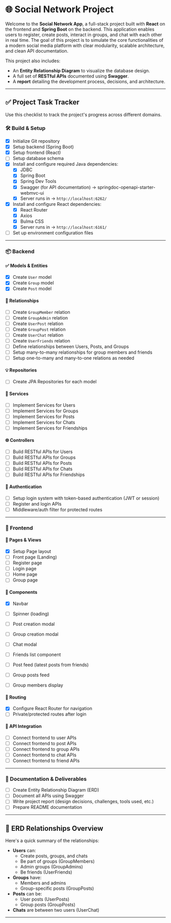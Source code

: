 # 🌐 Social Network Project

Welcome to the **Social Network App**, a full-stack project built with **React** on the frontend and **Spring Boot** on the backend. This application enables users to register, create posts, interact in groups, and chat with each other in real time. The goal of this project is to simulate the core functionalities of a modern social media platform with clear modularity, scalable architecture, and clean API documentation.

This project also includes:
- An **Entity Relationship Diagram** to visualize the database design.
- A full set of **RESTful APIs** documented using **Swagger**.
- A **report** detailing the development process, decisions, and architecture.

---

## ✅ Project Task Tracker

Use this checklist to track the project's progress across different domains.

### 🛠️ Build & Setup

- [X] Initialize Git repository
- [X] Setup backend (Spring Boot)
- [X] Setup frontend (React)
- [ ] Setup database schema
- [X] Install and configure required Java dependencies:
  - [X] JDBC
  - [X] Spring Boot
  - [X] Spring Dev Tools
  - [X] Swagger (for API documentation) -> springdoc-openapi-starter-webmvc-ui
  - [X] Server runs in -> ```http://localhost:6262/```
- [X] Install and configure React dependencies:
  - [X] React Router
  - [X] Axios
  - [X] Bulma CSS
  - [X] Server runs in -> ```http://localhost:6161/```
- [ ] Set up environment configuration files

---

### 📦 Backend

#### ✅ Models & Entities
- [X] Create `User` model
- [X] Create `Group` model
- [X] Create `Post` model

#### 🔗 Relationships
- [ ] Create `GroupMember` relation
- [ ] Create `GroupAdmin` relation
- [ ] Create `UserPost` relation
- [ ] Create `GroupPost` relation
- [ ] Create `UserChat` relation
- [ ] Create `UserFriends` relation
- [ ] Define relationships between Users, Posts, and Groups
- [ ] Setup many-to-many relationships for group members and friends
- [ ] Setup one-to-many and many-to-one relations as needed

#### 💡 Repositories
- [ ] Create JPA Repositories for each model

#### 🔧 Services
- [ ] Implement Services for Users
- [ ] Implement Services for Groups
- [ ] Implement Services for Posts
- [ ] Implement Services for Chats
- [ ] Implement Services for Friendships

#### 🌐 Controllers
- [ ] Build RESTful APIs for Users
- [ ] Build RESTful APIs for Groups
- [ ] Build RESTful APIs for Posts
- [ ] Build RESTful APIs for Chats
- [ ] Build RESTful APIs for Friendships

#### 🔐 Authentication
- [ ] Setup login system with token-based authentication (JWT or session)
- [ ] Register and login APIs
- [ ] Middleware/auth filter for protected routes

---

### 🎨 Frontend

#### 📄 Pages & Views
- [X] Setup Page layout
- [ ] Front page (Landing)
- [ ] Register page
- [ ] Login page
- [ ] Home page
- [ ] Group page

#### 🔁 Components
- [x] Navbar
- [ ] Spinner (loading)
- [ ] Post creation modal
- [ ] Group creation modal
- [ ] Chat modal
- [ ] Friends list component
- [ ] Post feed (latest posts from friends)
- [ ] Group posts feed
- [ ] Group members display


#### 🔗 Routing
- [X] Configure React Router for navigation
- [ ] Private/protected routes after login

#### 📡 API Integration
- [ ] Connect frontend to user APIs
- [ ] Connect frontend to post APIs
- [ ] Connect frontend to group APIs
- [ ] Connect frontend to chat APIs
- [ ] Connect frontend to friend APIs

---

### 📑 Documentation & Deliverables

- [ ] Create Entity Relationship Diagram (ERD)
- [ ] Document all APIs using Swagger
- [ ] Write project report (design decisions, challenges, tools used, etc.)
- [ ] Prepare README documentation

---

## 🧩 ERD Relationships Overview

Here's a quick summary of the relationships:
- **Users** can:
  - Create posts, groups, and chats
  - Be part of groups (GroupMembers)
  - Admin groups (GroupAdmins)
  - Be friends (UserFriends)
- **Groups** have:
  - Members and admins
  - Group-specific posts (GroupPosts)
- **Posts** can be:
  - User posts (UserPosts)
  - Group posts (GroupPosts)
- **Chats** are between two users (UserChat)

---

